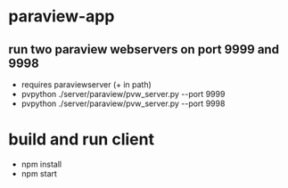 # paraview-app

## run two paraview webservers on port 9999 and 9998
* requires paraviewserver (+ in path)
* pvpython ./server/paraview/pvw_server.py --port 9999
* pvpython ./server/paraview/pvw_server.py --port 9998

# build and run client
* npm install
* npm start